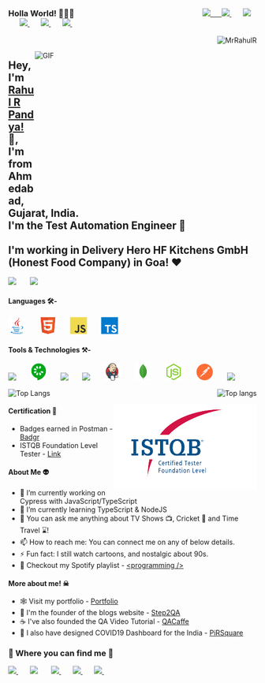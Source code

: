 ### Holla World! 👋🏼🎉  &nbsp;&nbsp;&nbsp;&nbsp;&nbsp;&nbsp;&nbsp;&nbsp;&nbsp;&nbsp;&nbsp;&nbsp;&nbsp;&nbsp;&nbsp;&nbsp;&nbsp;&nbsp;&nbsp;&nbsp;&nbsp;&nbsp;&nbsp;&nbsp;&nbsp;&nbsp;&nbsp;&nbsp;&nbsp;&nbsp;&nbsp;&nbsp;&nbsp;&nbsp;&nbsp;&nbsp;&nbsp;&nbsp;&nbsp;&nbsp;&nbsp;&nbsp;&nbsp;&nbsp;&nbsp;&nbsp;&nbsp;&nbsp;&nbsp;&nbsp;&nbsp;&nbsp;&nbsp;&nbsp;&nbsp;&nbsp;&nbsp;&nbsp;&nbsp;&nbsp;&nbsp;&nbsp;&nbsp;&nbsp;&nbsp; <a href="http://rahulrpandya.in/" target="_blank"> <img src="https://image.flaticon.com/icons/png/512/3719/3719350.png" width="35px">&nbsp;&nbsp;&nbsp;&nbsp;&nbsp; <a href="https://www.youtube.com/channel/UCGYkBJpNQBBLWbB1wfjVNhA" target="_blank"> <img src="https://image.flaticon.com/icons/svg/725/725300.svg" width="35px"> </a> &nbsp;&nbsp;&nbsp;&nbsp;&nbsp; <a href="https://www.linkedin.com/in/rahulrpandya/" target="_blank"><img src="https://image.flaticon.com/icons/svg/2111/2111465.svg" width="35px"></a> &nbsp;&nbsp;&nbsp;&nbsp;&nbsp; <a href="https://twitter.com/Rahul_RPandya" target="_blank"><img src="https://image.flaticon.com/icons/svg/2111/2111703.svg" width="35px"> </a> &nbsp;&nbsp;&nbsp;&nbsp;&nbsp; <a href="https://www.quora.com/profile/Rahul-R-Pandya-2" target="_blank"><img src="https://image.flaticon.com/icons/png/512/725/725333.png" width="35px"> </a> &nbsp;&nbsp;&nbsp;&nbsp;&nbsp; <a href="https://www.instagram.com/null.is.my.name/" target="_blank"><img src="https://image.flaticon.com/icons/svg/2111/2111421.svg" width="35px"> </a> &nbsp;&nbsp;&nbsp;&nbsp;&nbsp;


<img align="right" src="https://komarev.com/ghpvc/?username=MrRahulR&label=Profile Views&color=brightgreen&style=plastic" alt="MrRahulR" /> </a> <br>

<img align="right" alt="GIF" src="https://i.pinimg.com/originals/50/83/e0/5083e0a2a7dcaae07c142e8b87036a27.gif?raw=true" width="450" height="300" />

## Hey, I'm [Rahul R Pandya!](http://rahulrpandya.in/) 👋, I'm from Ahmedabad, Gujarat, India. <br> I'm the Test Automation Engineer 🔨 <br><br> I'm working in Delivery Hero HF Kitchens GmbH (Honest Food Company) in Goa! ❤  <br>
<a href="https://www.honestfoodcompany.de/" target="_blank"><img src="https://www.honestfoodcompany.de/static/header_logo_transparent-0445e33fe90a53040676de062fbf1293.png" width="50px"></a> &nbsp;&nbsp;&nbsp;&nbsp;&nbsp; <a href="https://www.deliveryhero.com/" target="_blank"><img src="https://www.deliveryhero.com/wp-content/uploads/2019/08/DH-ICON.png" width="35px"></a>

#### Languages 🛠- 
<img src="https://github.com/devicons/devicon/blob/master/icons/java/java-original.svg" width="35px"> &nbsp;&nbsp;&nbsp;&nbsp;&nbsp;
<img src="https://github.com/devicons/devicon/blob/master/icons/html5/html5-original.svg" width="35px"> &nbsp;&nbsp;&nbsp;&nbsp;&nbsp;
<img src="https://github.com/devicons/devicon/blob/master/icons/javascript/javascript-original.svg" width="35px">  &nbsp;&nbsp;&nbsp;&nbsp;&nbsp;
<img src="https://github.com/devicons/devicon/blob/master/icons/typescript/typescript-original.svg" width="35px"> &nbsp;&nbsp;&nbsp;&nbsp;&nbsp;

#### Tools & Technologies ⚒- 
<img src="https://cdn.worldvectorlogo.com/logos/selenium-logo.svg" width="35px"> &nbsp;&nbsp;&nbsp;&nbsp;&nbsp;
<img src="https://github.com/devicons/devicon/blob/master/icons/cucumber/cucumber-plain.svg" width="35px"> &nbsp;&nbsp;&nbsp;&nbsp;&nbsp;
<img src="https://pics.freeicons.io/uploads/icons/png/3556671901536211770-512.png" width="35px"> &nbsp;&nbsp;&nbsp;&nbsp;&nbsp;
<img src="https://cdn.worldvectorlogo.com/logos/appium.svg" width="35px"> &nbsp;&nbsp;&nbsp;&nbsp;&nbsp;
<img src="https://github.com/devicons/devicon/blob/master/icons/jenkins/jenkins-original.svg" width="35px">  &nbsp;&nbsp;&nbsp;&nbsp;&nbsp;
<img src="https://github.com/devicons/devicon/blob/master/icons/mongodb/mongodb-original.svg" width="35px"> &nbsp;&nbsp;&nbsp;&nbsp;&nbsp;
<img src="https://github.com/devicons/devicon/blob/master/icons/nodejs/nodejs-original.svg" width="35px"> &nbsp;&nbsp;&nbsp;&nbsp;&nbsp;
<img src="https://raw.githubusercontent.com/MrRahulR/MrRahulR/main/postman-logo-removebg-preview.png" width="35px"> &nbsp;&nbsp;&nbsp;&nbsp;&nbsp;
<img src="https://seeklogo.com/images/G/google-cloud-logo-ADE788217F-seeklogo.com.png" width="40px" >

![Top Langs](https://github-readme-stats.vercel.app/api/top-langs/?username=MrRahulR&show_icons=true&theme=radical)
<img align="right" alt="Top langs" src="https://github-readme-stats.vercel.app/api?username=MrRahulR&count_private=true&show_icons=true&theme=radical"/>

<img align="right" alt="ISTQB" src="https://raw.githubusercontent.com/MrRahulR/MrRahulR/main/download__1_-removebg-preview.png"/>

#### Certification 📃
- Badges earned in Postman - [Badgr](https://api.badgr.io/public/collections/a0b0123aa052099339ccc763e4a81637)
- ISTQB Foundation Level Tester - [Link](https://www.istqb.org/)

#### About Me 👽
- 🔭 I’m currently working on Cypress with JavaScript/TypeScript
- 🌱 I’m currently learning TypeScript & NodeJS
- 💬 You can ask me anything about TV Shows 📺, Cricket 🏏 and Time Travel ⌛!
- 📫 How to reach me: You can connect me on any of below details. 
- ⚡ Fun fact: I still watch cartoons, and nostalgic about 90s.
- 🎵 Checkout my Spotify playlist - <a href='https://open.spotify.com/playlist/2nBFAh7x6NezlDqBmbqCB0' target="_blank"> &lt;programming /&gt; </a> 

#### More about me! ☠
- 🕸 Visit my portfolio - [Portfolio](https://www.rahulrpandya.in/)
- 📄 I'm the founder of the blogs website - [Step2QA](http://step2qa.com/)
- ☕ I've also founded the QA Video Tutorial - [QACaffe](http://qacaffe.com/)
- 🦠 I also have designed COVID19 Dashboard for the India - [PiRSquare](https://pi-covid19.herokuapp.com/)

### 🚀 Where you can find me 📝

<a href="https://www.youtube.com/channel/UCGYkBJpNQBBLWbB1wfjVNhA" target="_blank"><img src="https://image.flaticon.com/icons/svg/725/725300.svg" width="35px"> </a> &nbsp;&nbsp;&nbsp;&nbsp;&nbsp;
<a href="https://www.linkedin.com/in/rahulrpandya/" target="_blank"><img src="https://image.flaticon.com/icons/svg/2111/2111465.svg" width="35px"></a> &nbsp;&nbsp;&nbsp;&nbsp;&nbsp;
<a href="https://twitter.com/Rahul_RPandya" target="_blank"><img src="https://image.flaticon.com/icons/svg/2111/2111703.svg" width="35px"> </a> &nbsp;&nbsp;&nbsp;&nbsp;&nbsp;
<a href="https://www.quora.com/profile/Rahul-R-Pandya-2" target="_blank"><img src="https://image.flaticon.com/icons/png/512/725/725333.png" width="35px"> </a> &nbsp;&nbsp;&nbsp;&nbsp;&nbsp;
<a href="https://www.instagram.com/null.is.my.name/" target="_blank"><img src="https://image.flaticon.com/icons/svg/2111/2111421.svg" width="35px"> </a> &nbsp;&nbsp;&nbsp;&nbsp;&nbsp;
